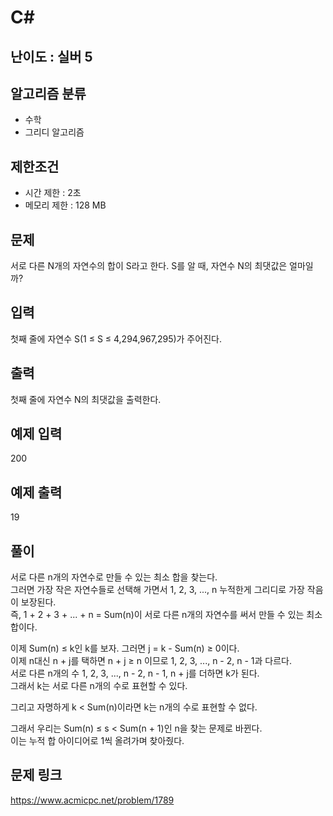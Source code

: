 # C#

## 난이도 : 실버 5

## 알고리즘 분류
  - 수학
  - 그리디 알고리즘

## 제한조건
  - 시간 제한 : 2초
  - 메모리 제한 : 128 MB

## 문제
서로 다른 N개의 자연수의 합이 S라고 한다. S를 알 때, 자연수 N의 최댓값은 얼마일까?<br/>


## 입력
첫째 줄에 자연수 S(1 ≤ S ≤ 4,294,967,295)가 주어진다.<br/>


## 출력
첫째 줄에 자연수 N의 최댓값을 출력한다.<br/>


## 예제 입력
200<br/>


## 예제 출력
19<br/>


## 풀이
서로 다른 n개의 자연수로 만들 수 있는 최소 합을 찾는다.<br/>
그러면 가장 작은 자연수들로 선택해 가면서 1, 2, 3, ..., n 누적한게 그리디로 가장 작음이 보장된다.<br/>
즉, 1 + 2 + 3 + ... + n = Sum(n)이 서로 다른 n개의 자연수를 써서 만들 수 있는 최소합이다.<br/>


이제 Sum(n) ≤ k인 k를 보자. 그러면 j = k - Sum(n) ≥ 0이다.<br/>
이제 n대신 n + j를 택하면 n + j ≥ n 이므로 1, 2, 3, ..., n - 2, n - 1과 다르다.<br/>
서로 다른 n개의 수 1, 2, 3, ..., n - 2, n - 1, n + j를 더하면 k가 된다.<br/>
그래서 k는 서로 다른 n개의 수로 표현할 수 있다.<br/>


그리고 자명하게 k < Sum(n)이라면 k는 n개의 수로 표현할 수 없다.<br/>


그래서 우리는 Sum(n) ≤ s < Sum(n + 1)인 n을 찾는 문제로 바뀐다.<br/>
이는 누적 합 아이디어로 1씩 올려가며 찾아줬다.<br/>


## 문제 링크
https://www.acmicpc.net/problem/1789
